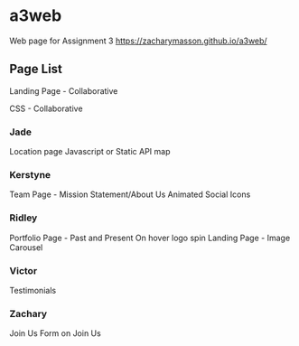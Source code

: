 # a3web
Web page for Assignment 3
https://zacharymasson.github.io/a3web/

## Page List
Landing Page - Collaborative

CSS - Collaborative

### Jade
Location page
Javascript or Static API map

### Kerstyne
Team Page - Mission Statement/About Us
Animated Social Icons

### Ridley
Portfolio Page - Past and Present
On hover logo spin
Landing Page - Image Carousel

### Victor
Testimonials

### Zachary
Join Us
Form on Join Us